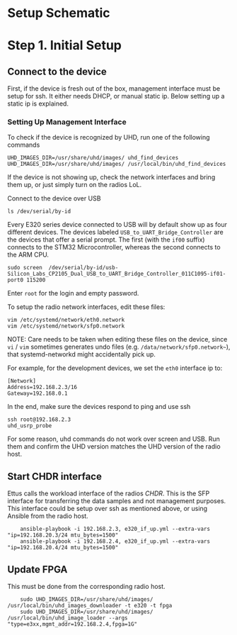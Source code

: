 # Setup Schematic


# Step 1. Initial Setup

## Connect to the device

First, if the device is fresh out of the box, management interface must be setup for ssh. It either needs DHCP, or manual static ip. Below setting up a static ip is explained.

### Setting Up Management Interface

To check if the device is recognized by UHD, run one of the following commands

    UHD_IMAGES_DIR=/usr/share/uhd/images/ uhd_find_devices
    UHD_IMAGES_DIR=/usr/share/uhd/images/ /usr/local/bin/uhd_find_devices
    
If the device is not showing up, check the network interfaces and bring them up, or just simply turn on the radios LoL.



Connect to the device over USB

    ls /dev/serial/by-id
    
Every E320 series device connected to USB will by default show up as four different devices. The devices labeled `USB_to_UART_Bridge_Controller` are the devices that offer a serial prompt. The first (with the `if00` suffix) connects to the STM32 Microcontroller, whereas the second connects to the ARM CPU.
    
    sudo screen  /dev/serial/by-id/usb-Silicon_Labs_CP2105_Dual_USB_to_UART_Bridge_Controller_011C1095-if01-port0 115200

Enter `root` for the login and empty password.

To setup the radio network interfaces, edit these files:

    vim /etc/systemd/network/eth0.network
    vim /etc/systemd/network/sfp0.network
    
NOTE: Care needs to be taken when editing these files on the device, since `vi` / `vim` sometimes generates undo files (e.g. `/data/network/sfp0.network~`), that systemd-networkd might accidentally pick up.
    
For example, for the development devices, we set the `eth0` interface ip to:

    [Network]
    Address=192.168.2.3/16
    Gateway=192.168.0.1 

In the end, make sure the devices respond to ping and use ssh

    ssh root@192.168.2.3
    uhd_usrp_probe

For some reason, uhd commands do not work over screen and USB. Run them and confirm the UHD version matches the UHD version of the radio host.

## Start CHDR interface

Ettus calls the workload interface of the radios *CHDR*. This is the SFP interface for transferring the data samples and not management purposes. This interface could be setup over ssh as mentioned above, or using Ansible from the radio host.

        ansible-playbook -i 192.168.2.3, e320_if_up.yml --extra-vars "ip=192.168.20.3/24 mtu_bytes=1500"
        ansible-playbook -i 192.168.2.4, e320_if_up.yml --extra-vars "ip=192.168.20.4/24 mtu_bytes=1500"
        
## Update FPGA

This must be done from the corresponding radio host.

        sudo UHD_IMAGES_DIR=/usr/share/uhd/images/ /usr/local/bin/uhd_images_downloader -t e320 -t fpga
        sudo UHD_IMAGES_DIR=/usr/share/uhd/images/ /usr/local/bin/uhd_image_loader --args "type=e3xx,mgmt_addr=192.168.2.4,fpga=1G"

